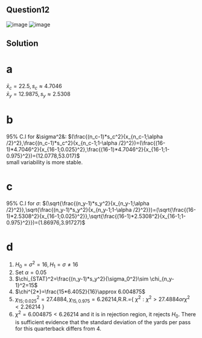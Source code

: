 ## Question12
![image](https://github.com/user-attachments/assets/0530fdd1-4f45-41e2-8cf9-30ca00dc0fde)
![image](https://github.com/user-attachments/assets/ef9023c8-d031-4b6c-b01b-e11ae7231365)
## Solution
# a
 $\bar{x}_c=22.5,s_c\approx 4.7046$  
 $\bar{x}_y=12.9875,s_y\approx 2.5308$
# b
 95% C.I for &\sigma^2&: $(\frac{(n_c-1)*s_c^2}{x_{n_c-1;\alpha /2}^2},\frac{(n_c-1)*s_c^2}{x_{n_c-1;1-\alpha /2}^2})=(\frac{(16-1)*4.7046^2}{x_{16-1;0.025}^2},\frac{(16-1)*4.7046^2}{x_{16-1;1-0.975}^2})=(12.0778,53.017)$  
 small variability is more stable.
# c
95% C.I for $\sigma$: $(\sqrt{\frac{(n_y-1)*s_y^2}{x_{n_y-1;\alpha /2}^2}},\sqrt{\frac{(n_y-1)*s_y^2}{x_{n_y-1;1-\alpha /2}^2}})=(\sqrt{\frac{(16-1)*2.5308^2}{x_{16-1;0.025}^2}},\sqrt{\frac{(16-1)*2.5308^2}{x_{16-1;1-0.975}^2}})=(1.86976,3.91727)$
# d
 1. $H_0=\sigma^2=16,  H_1=\sigma \neq 16$
 2. Set $\alpha=0.05$
 3. $\chi_{STAT}^2=\frac{(n_y-1)*s_y^2}{\sigma_0^2}\sim \chi_{n_y-1}^2=15$
 4. $\chi^{2*}=\frac{15*6.4052}{16}\approx 6.004875$
 5. $\chi_{15;0.025}^2=27.4884,\chi_{15,0.975}=6.26214$,R.R.={ $\chi^2:\chi^2>27.4884 or \chi^2<2.26214$ }
 6. $\chi^2=6.004875<6.26214$ and it is in rejection region, it  rejects $H_0$. There is sufficient evidence that the standard deviation of the yards per pass for this quarterback differs from 4.
    
